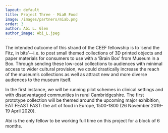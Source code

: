 ```yaml
---
layout: default
title: Project Three - MiaB Food
image: /images/partners/miab.png
order: 3
author: Abi L. Glen
author_image: Abi_L.jpeg
---
```

The intended outcome of this strand of the CEEF fellowship is to ‘send the Fitz, in bits’—i.e. to post small themed collections of 3D printed objects and paper materials for consumers to use with a ‘Brain Box’ from Museum in a Box. Through sending these low-cost collections to audiences with minimal access to wider cultural provision, we could drastically increase the reach of the museum’s collections as well as attract new and more diverse audiences to the museum itself.


In the first instance, we will be running pilot schemes in clinical settings and with disadvantaged communities in rural Cambridgeshire. The first prototype collection will be themed around the upcoming major exhibition, EAT FEAST FAST: the art of food in Europe, 1500-1800 (26 November 2019-19 April 2020).

Abi is the only fellow to be working full time on this project for a block of 6 months. 
